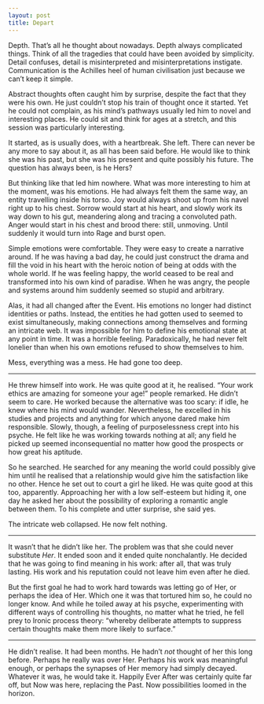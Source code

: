 ```yaml
---
layout: post
title: Depart
---
```


Depth. That’s all he thought about nowadays. Depth always complicated things. Think of all the tragedies that could have been avoided by simplicity. Detail confuses, detail is misinterpreted and misinterpretations instigate. Communication is the Achilles heel of human civilisation just because we can’t keep it simple.

Abstract thoughts often caught him by surprise, despite the fact that they were his own. He just couldn’t stop his train of thought once it started. Yet he could not complain, as his mind’s pathways usually led him to novel and interesting places. He could sit and think for ages at a stretch, and this session was particularly interesting.

It started, as is usually does, with a heartbreak. She left. There can never be any more to say about it, as all has been said before. He would like to think she was his past, but she was his present and quite possibly his future. The question has always been, is he Hers?

But thinking like that led him nowhere. What was more interesting to him at the moment, was his emotions. He had always felt them the same way, an entity travelling inside his torso. Joy would always shoot up from his navel right up to his chest. Sorrow would start at his heart, and slowly work its way down to his gut, meandering along and tracing a convoluted path. Anger would start in his chest and brood there: still, unmoving. Until suddenly it would turn into Rage and burst open.

Simple emotions were comfortable. They were easy to create a narrative around. If he was having a bad day, he could just construct the drama and fill the void in his heart with the heroic notion of being at odds with the whole world. If he was feeling happy, the world ceased to be real and transformed into his own kind of paradise. When he was angry, the people and systems around him suddenly seemed so stupid and arbitrary. 

Alas, it had all changed after the Event. His emotions no longer had distinct identities or paths. Instead, the entities he had gotten used to seemed to exist simultaneously, making connections among themselves and forming an intricate web. It was impossible for him to define his emotional state at any point in time. It was a horrible feeling. Paradoxically, he had never felt lonelier than when his own emotions refused to show themselves to him.

Mess, everything was a mess. He had gone too deep.

___

He threw himself into work. He was quite good at it, he realised. “Your work ethics are amazing for someone your age!” people remarked. He didn’t seem to care. He worked because the alternative was too scary: if idle, he knew where his mind would wander. Nevertheless, he excelled in his studies and projects and anything for which anyone dared make him responsible. Slowly, though, a feeling of purposelessness crept into his psyche. He felt like he was working towards nothing at all; any field he picked up seemed inconsequential no matter how good the prospects or how great his aptitude.

So he searched. He searched for any meaning the world could possibly give him until he realised that a relationship would give him the satisfaction like no other. Hence he set out to court a girl he liked. He was quite good at this too, apparently. Approaching her with a low self-esteem but hiding it, one day he asked her about the possibility of exploring a romantic angle between them. To his complete and utter surprise, she said yes.

The intricate web collapsed. He now felt nothing.

___

It wasn’t that he didn’t like her. The problem was that she could never substitute *Her*. It ended soon and it ended quite nonchalantly. He decided that he was going to find meaning in his work: after all, that was truly lasting. His work and his reputation could not leave him even after he died.

But the first goal he had to work hard towards was letting go of Her, or perhaps the idea of Her. Which one it was that tortured him so, he could no longer know. And while he toiled away at his psyche, experimenting with different ways of controlling his thoughts, no matter what he tried, he fell prey to Ironic process theory: “whereby deliberate attempts to suppress certain thoughts make them more likely to surface.” 

___

He didn’t realise. It had been months. He hadn’t *not* thought of her this long before. Perhaps he really was over Her. Perhaps his work was meaningful enough, or perhaps the synapses of Her memory had simply decayed. Whatever it was, he would take it. Happily Ever After was certainly quite far off, but Now was here, replacing the Past. Now possibilities loomed in the horizon.

